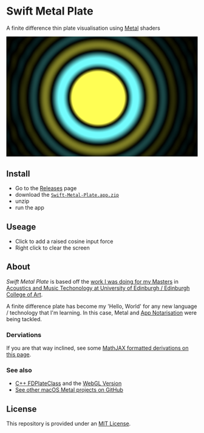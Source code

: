 # Swift Metal Plate

A finite difference thin plate visualisation using [Metal](https://developer.apple.com/metal/) shaders

![](img/logo.png)

## Install

- Go to the [Releases](https://github.com/mhamilt/Swift-Metal-Plate/releases/tag/0.1.0a) page
- download the [`Swift-Metal-Plate.app.zip`](https://github.com/mhamilt/Swift-Metal-Plate/releases/download/0.1.0a/Swift-Metal-Plate.app.zip)
- unzip
- run the app

## Useage

- Click to add a raised cosine input force
- Right click to clear the screen

## About

_Swift Metal Plate_ is based off the [work I was doing for my Masters](https://github.com/mhamilt/CoupledFDPlateAndString) in [Acoustics and Music Techonology at University of Edinburgh / Edinburgh College of Art](http://www.acoustics.ed.ac.uk/amt_msc/).

A finite difference plate has become my 'Hello, World' for any new language / technology that I'm learning. In this case, Metal and [App Notarisation](https://help.apple.com/xcode/mac/current/#/dev88332a81e) were being tackled.

### Derviations

If you are that way inclined, see some [MathJAX formatted derivations on this page](https://mhamilt.github.io/CoupledFDPlateAndString/).

### See also

- [C++ FDPlateClass](https://github.com/mhamilt/FDPlateClass) and the [WebGL Version](https://mhamilt.github.io/FDPlateClass/)
- [See other macOS Metal projects on GitHub](https://github.com/search?q=topic%3Ametal+topic%3Amacos)

## License

This repository is provided under an [MIT License](LICENSE).
